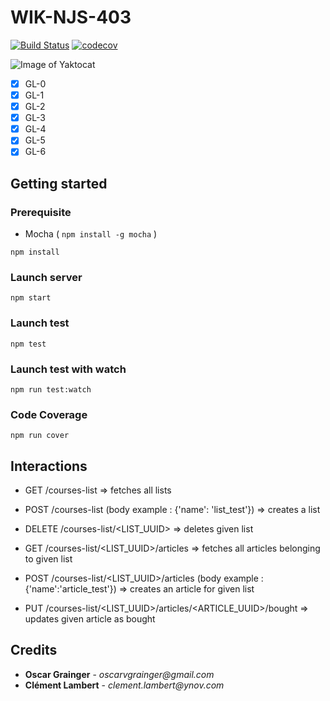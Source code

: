 # WIK-NJS-403
[![Build Status](https://travis-ci.org/OGrainger/NJS403-TP.svg?branch=master)](https://travis-ci.org/OGrainger/NJS403-TP)
[![codecov](https://codecov.io/gh/OGrainger/NJS403-TP/branch/master/graph/badge.svg)](https://codecov.io/gh/OGrainger/NJS403-TP)


![Image of Yaktocat](https://i.imgur.com/xLFhxqv.png)

- [x] GL-0
- [x] GL-1
- [x] GL-2
- [x] GL-3
- [x] GL-4
- [x] GL-5
- [x] GL-6

## Getting started

### Prerequisite

 - Mocha ( `npm install -g mocha` )

`npm install`

### Launch server

`npm start`

### Launch test

`npm test`

### Launch test with watch
`npm run test:watch`

### Code Coverage
`npm run cover`

## Interactions

- GET /courses-list => fetches all lists
- POST /courses-list (body example : {'name': 'list_test'}) => creates a list
- DELETE /courses-list/<LIST_UUID>  => deletes given list

- GET /courses-list/<LIST_UUID>/articles  => fetches all articles belonging to given list
- POST /courses-list/<LIST_UUID>/articles (body example : {'name':'article_test'}) => creates an article for given list
- PUT /courses-list/<LIST_UUID>/articles/<ARTICLE_UUID>/bought  => updates given article as bought

## Credits

- **Oscar Grainger** - _oscarvgrainger@gmail.com_
- **Clément Lambert** - _clement.lambert@ynov.com_

